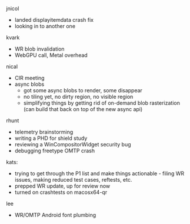 jnicol
  * landed displayitemdata crash fix
  * looking in to another one

kvark
  * WR blob invalidation
  * WebGPU call, Metal overhead

nical
  * CIR meeting
  * async blobs
    * got some async blobs to render, some disappear
    * no tiling yet, no dirty region, no visible region
    * simplifying things by getting rid of on-demand blob rasterization (can build that back on top of the new async api)

rhunt
  * telemetry brainstorming
  * writing a PHD for shield study
  * reviewing a WinCompositorWidget security bug
  * debugging freetype OMTP crash

kats:
  * trying to get through the P1 list and make things actionable - filing WR issues, making reduced test cases, reftests, etc.
  * prepped WR update, up for review now
  * turned on crashtests on macosx64-qr

lee
  * WR/OMTP Android font plumbing
